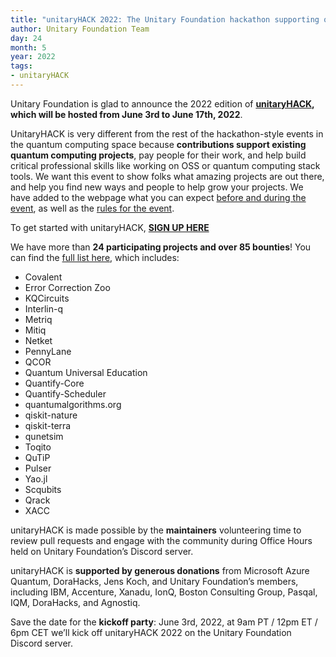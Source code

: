 ```yaml
---
title: "unitaryHACK 2022: The Unitary Foundation hackathon supporting quantum open source projects returns from June 3rd, 2022"
author: Unitary Foundation Team
day: 24
month: 5
year: 2022
tags:
- unitaryHACK
---
```


Unitary Foundation is glad to announce the 2022 edition of **[unitaryHACK](https://unitaryhack.dev/), which will be hosted from June 3rd to June 17th, 2022**.

UnitaryHACK is very different from the rest of the hackathon-style events in the quantum computing space because **contributions support existing quantum computing projects**, pay people for their work, and help build critical professional skills like working on OSS or quantum computing stack tools. We want this event to show folks what amazing projects are out there, and help you find new ways and people to help grow your projects. We have added to the webpage what you can expect [before and during the event](https://unitaryhack.dev/project-guide/), as well as the [rules for the event](https://unitaryhack.dev/rules/).


To get started with unitaryHACK, **[SIGN UP HERE](https://unitaryhack.dev/signup/)**

We have more than **24 participating projects and over 85 bounties**! You can find the [full list here](https://unitaryhack.dev/projects/), which includes:

- Covalent
- Error Correction Zoo
- KQCircuits
- Interlin-q
- Metriq
- Mitiq
- Netket
- PennyLane
- QCOR
- Quantum Universal Education
- Quantify-Core
- Quantify-Scheduler
- quantumalgorithms.org
- qiskit-nature
- qiskit-terra
- qunetsim
- Toqito
- QuTiP
- Pulser
- Yao.jl
- Scqubits
- Qrack
- XACC

unitaryHACK is made possible by the **maintainers** volunteering time to review pull requests and engage with the community during Office Hours held on Unitary Foundation’s Discord server.

unitaryHACK is **supported by generous donations** from Microsoft Azure Quantum, DoraHacks, Jens Koch, and Unitary Foundation’s members, including IBM, Accenture, Xanadu, IonQ, Boston Consulting Group, Pasqal, IQM, DoraHacks, and Agnostiq.

Save the date for the **kickoff party**: June 3rd, 2022, at 9am PT / 12pm ET / 6pm CET we’ll kick off unitaryHACK 2022 on the Unitary Foundation Discord server.
